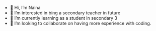 - 👋 Hi, I’m Naina
- 👀 I’m interested in bing a secondary teacher in future
- 🌱 I’m currently learning as a student in secondary 3
- 💞️ I’m looking to collaborate on having more experience with coding.
